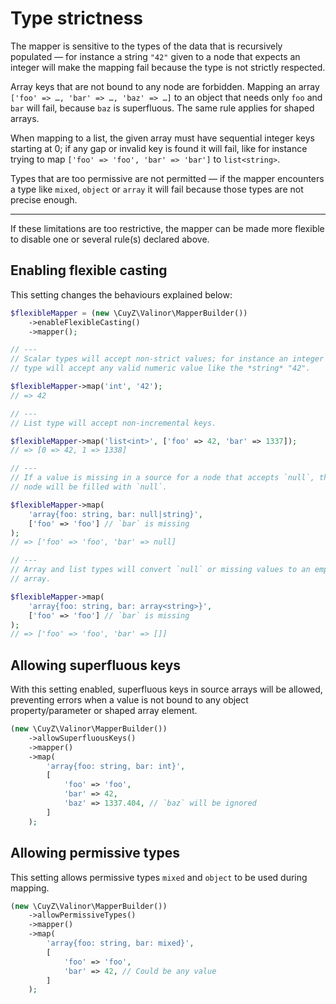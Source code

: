 # Type strictness

The mapper is sensitive to the types of the data that is recursively populated —
for instance a string `"42"` given to a node that expects an integer will make
the mapping fail because the type is not strictly respected.

Array keys that are not bound to any node are forbidden. Mapping an array
`['foo' => …, 'bar' => …, 'baz' => …]` to an object that needs only `foo` and
`bar` will fail, because `baz` is superfluous. The same rule applies for
shaped arrays.

When mapping to a list, the given array must have sequential integer keys
starting at 0; if any gap or invalid key is found it will fail, like for 
instance trying to map `['foo' => 'foo', 'bar' => 'bar']` to `list<string>`.

Types that are too permissive are not permitted — if the mapper encounters a 
type like `mixed`, `object` or `array` it will fail because those types are not
precise enough.

---

If these limitations are too restrictive, the mapper can be made more flexible
to disable one or several rule(s) declared above.

## Enabling flexible casting

This setting changes the behaviours explained below:

```php
$flexibleMapper = (new \CuyZ\Valinor\MapperBuilder())
    ->enableFlexibleCasting()
    ->mapper();

// ---
// Scalar types will accept non-strict values; for instance an integer
// type will accept any valid numeric value like the *string* "42".

$flexibleMapper->map('int', '42');
// => 42

// ---
// List type will accept non-incremental keys.

$flexibleMapper->map('list<int>', ['foo' => 42, 'bar' => 1337]);
// => [0 => 42, 1 => 1338]

// ---
// If a value is missing in a source for a node that accepts `null`, the
// node will be filled with `null`.

$flexibleMapper->map(
    'array{foo: string, bar: null|string}',
    ['foo' => 'foo'] // `bar` is missing
);
// => ['foo' => 'foo', 'bar' => null]

// ---
// Array and list types will convert `null` or missing values to an empty
// array.

$flexibleMapper->map(
    'array{foo: string, bar: array<string>}',
    ['foo' => 'foo'] // `bar` is missing
);
// => ['foo' => 'foo', 'bar' => []]
```

## Allowing superfluous keys

With this setting enabled, superfluous keys in source arrays will be allowed, 
preventing errors when a value is not bound to any object property/parameter or
shaped array element.

```php
(new \CuyZ\Valinor\MapperBuilder())
    ->allowSuperfluousKeys()
    ->mapper()
    ->map(
        'array{foo: string, bar: int}',
        [
            'foo' => 'foo',
            'bar' => 42,
            'baz' => 1337.404, // `baz` will be ignored
        ]
    );
```

## Allowing permissive types

This setting allows permissive types `mixed` and `object` to be used during 
mapping.

```php
(new \CuyZ\Valinor\MapperBuilder())
    ->allowPermissiveTypes()
    ->mapper()
    ->map(
        'array{foo: string, bar: mixed}',
        [
            'foo' => 'foo',
            'bar' => 42, // Could be any value
        ]
    );
```
